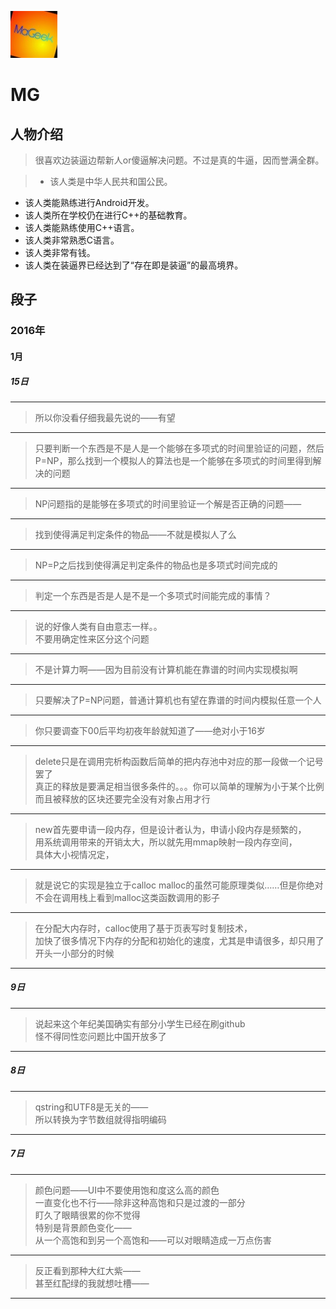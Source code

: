 ![222](../icon/MG.jpg)
# MG

## 人物介绍

> 很喜欢边装逼边帮新人or傻逼解决问题。不过是真的牛逼，因而誉满全群。

> + 该人类是中华人民共和国公民。
+ 该人类能熟练进行Android开发。
+ 该人类所在学校仍在进行C++的基础教育。
+ 该人类能熟练使用C++语言。
+ 该人类非常熟悉C语言。
+ 该人类非常有钱。
+ 该人类在装逼界已经达到了“存在即是装逼”的最高境界。

## 段子

### 2016年

#### 1月

##### 15日

---
> 所以你没看仔细我最先说的——有望

---
> 只要判断一个东西是不是人是一个能够在多项式的时间里验证的问题，然后P=NP，那么找到一个模拟人的算法也是一个能够在多项式的时间里得到解决的问题

---
> NP问题指的是能够在多项式的时间里验证一个解是否正确的问题——

---
> 找到使得满足判定条件的物品——不就是模拟人了么

---
> NP=P之后找到使得满足判定条件的物品也是多项式时间完成的

---
> 判定一个东西是否是人是不是一个多项式时间能完成的事情？

---
> 说的好像人类有自由意志一样。。<br/>
不要用确定性来区分这个问题

---
> 不是计算力啊——因为目前没有计算机能在靠谱的时间内实现模拟啊

---
> 只要解决了P=NP问题，普通计算机也有望在靠谱的时间内模拟任意一个人

---
> 你只要调查下00后平均初夜年龄就知道了——绝对小于16岁

---
> delete只是在调用完析构函数后简单的把内存池中对应的那一段做一个记号罢了<br/>
真正的释放是要满足相当很多条件的。。。你可以简单的理解为小于某个比例<br/>
而且被释放的区块还要完全没有对象占用才行<br/>

---
> new首先要申请一段内存，但是设计者认为，申请小段内存是频繁的，<br/>
用系统调用带来的开销太大，所以就先用mmap映射一段内存空间，<br/>
具体大小视情况定，

---
> 就是说它的实现是独立于calloc malloc的虽然可能原理类似……但是你绝对不会在调用栈上看到malloc这类函数调用的影子

---
> 在分配大内存时，calloc使用了基于页表写时复制技术，<br/>
加快了很多情况下内存的分配和初始化的速度，尤其是申请很多，却只用了开头一小部分的时候

---
##### 9日

---
> 说起来这个年纪美国确实有部分小学生已经在刷github<br/>
怪不得同性恋问题比中国开放多了

---
##### 8日

---
> qstring和UTF8是无关的——<br/>
所以转换为字节数组就得指明编码

---
##### 7日

---
> 颜色问题——UI中不要使用饱和度这么高的颜色<br/>
一直变化也不行——除非这种高饱和只是过渡的一部分<br/>
盯久了眼睛很累的你不觉得<br/>
特别是背景颜色变化——<br/>
从一个高饱和到另一个高饱和——可以对眼睛造成一万点伤害<br/>

---
> 反正看到那种大红大紫——<br/>
甚至红配绿的我就想吐槽——

---
